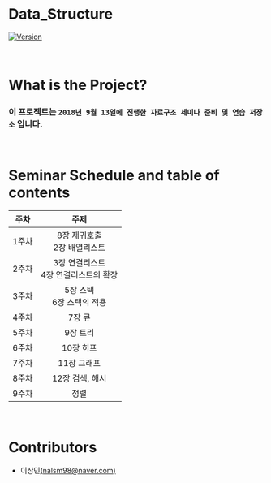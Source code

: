 Data_Structure
===============
[![Version](https://img.shields.io/badge/version-2018.9.20-blue.svg)]()

<br/>

# What is the Project? 

### 이 프로젝트는 `2018년 9월 13일에 진행한 자료구조 세미나 준비 및 연습 저장소` 입니다.

<br/>

# Seminar Schedule and table of contents

|**주차**|**주제**|
|:---:|:---:|
|1주차 | 8장 재귀호출<br/>2장 배열리스트|
|2주차 | 3장 연결리스트<br/>4장 연결리스트의 확장
|3주차 | 5장 스택<br/>6장 스택의 적용
|4주차 | 7장 큐
|5주차 | 9장 트리
|6주차 | 10장 히프
|7주차 | 11장 그래프
|8주차 | 12장 검색, 해시
|9주차 | 정렬

<br/>

# Contributors

- 이상민[(nalsm98@naver.com)](nalsm98@naver.com)

